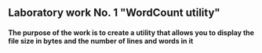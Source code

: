 ## Laboratory work No. 1 "WordCount utility"
#### The purpose of the work is to create a utility that allows you to display the file size in bytes and the number of lines and words in it
